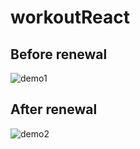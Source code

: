 # workoutReact

Before renewal
---------------
![demo1](https://user-images.githubusercontent.com/24728657/28667647-6597bd28-7307-11e7-9bc1-f9b649c78d37.gif)

After renewal
---------------
![demo2](https://user-images.githubusercontent.com/24728657/29201963-3c81fbae-7e9e-11e7-92a0-b1e5730df244.gif)

